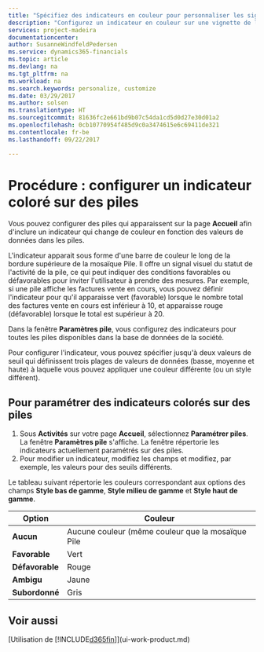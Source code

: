 ```yaml
---
title: "Spécifiez des indicateurs en couleur pour personnaliser les signaux visuels à propos de l'activité d'une pile | Microsoft Docs"
description: "Configurez un indicateur en couleur sur une vignette de la pile pour fournir un signal visuel personnalisé de l'activité de la pile."
services: project-madeira
documentationcenter: 
author: SusanneWindfeldPedersen
ms.service: dynamics365-financials
ms.topic: article
ms.devlang: na
ms.tgt_pltfrm: na
ms.workload: na
ms.search.keywords: personalize, customize
ms.date: 03/29/2017
ms.author: solsen
ms.translationtype: HT
ms.sourcegitcommit: 81636fc2e661bd9b07c54da1cd5d0d27e30d01a2
ms.openlocfilehash: 0cb10770954f485d9c0a3474615e6c69411de321
ms.contentlocale: fr-be
ms.lasthandoff: 09/22/2017

---
```

# <a name="how-to-set-up-a-colored-indicator-on-cues"></a>Procédure : configurer un indicateur coloré sur des piles
Vous pouvez configurer des piles qui apparaissent sur la page **Accueil** afin d'inclure un indicateur qui change de couleur en fonction des valeurs de données dans les piles.

L'indicateur apparait sous forme d'une barre de couleur le long de la bordure supérieure de la mosaïque Pile. Il offre un signal visuel du statut de l'activité de la pile, ce qui peut indiquer des conditions favorables ou défavorables pour inviter l'utilisateur à prendre des mesures. Par exemple, si une pile affiche les factures vente en cours, vous pouvez définir l'indicateur pour qu'il apparaisse vert (favorable) lorsque le nombre total des factures vente en cours est inférieur à 10, et apparaisse rouge (défavorable) lorsque le total est supérieur à 20.

Dans la fenêtre **Paramètres pile**, vous configurez des indicateurs pour toutes les piles disponibles dans la base de données de la société.

Pour configurer l'indicateur, vous pouvez spécifier jusqu'à deux valeurs de seuil qui définissent trois plages de valeurs de données (basse, moyenne et haute) à laquelle vous pouvez appliquer une couleur différente (ou un style différent).

## <a name="to-set-up-colored-indicators-on-cues"></a>Pour paramétrer des indicateurs colorés sur des piles
1. Sous **Activités** sur votre page **Accueil**, sélectionnez **Paramétrer piles**.  
   La fenêtre **Paramètres pile** s'affiche. La fenêtre répertorie les indicateurs actuellement paramétrés sur des piles.
2. Pour modifier un indicateur, modifiez les champs et modifiez, par exemple, les valeurs pour des seuils différents.  

Le tableau suivant répertorie les couleurs correspondant aux options des champs **Style bas de gamme**, **Style milieu de gamme** et **Style haut de gamme**.

| Option | Couleur |
| --- | --- |
| **Aucun** |Aucune couleur (même couleur que la mosaïque Pile |
| **Favorable** |Vert |
| **Défavorable** |Rouge |
| **Ambigu** |Jaune |
| **Subordonné** |Gris |

## <a name="see-also"></a>Voir aussi
[Utilisation de [!INCLUDE[d365fin](includes/d365fin_md.md)]](ui-work-product.md)

